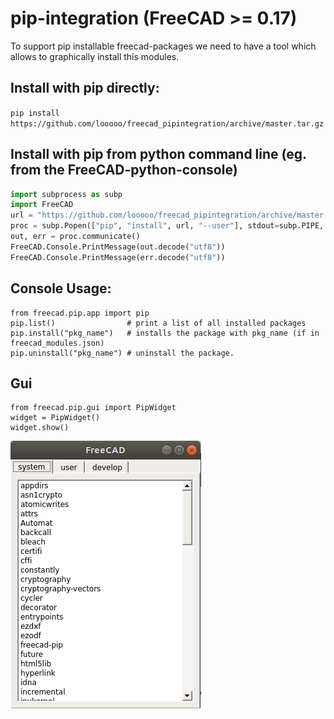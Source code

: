 # pip-integration (FreeCAD >= 0.17)

To support pip installable freecad-packages we need to have a tool which allows to graphically install this modules.


## Install with pip directly:

`pip install https://github.com/looooo/freecad_pipintegration/archive/master.tar.gz`

## Install with pip from python command line (eg. from the FreeCAD-python-console)

```python
import subprocess as subp
import FreeCAD
url = "https://github.com/looooo/freecad_pipintegration/archive/master.tar.gz"
proc = subp.Popen(["pip", "install", url, "--user"], stdout=subp.PIPE, stderr=subp.PIPE)
out, err = proc.communicate()
FreeCAD.Console.PrintMessage(out.decode("utf8"))
FreeCAD.Console.PrintMessage(err.decode("utf8"))
```

## Console Usage:

```
from freecad.pip.app import pip
pip.list()                # print a list of all installed packages
pip.install("pkg_name")   # installs the package with pkg_name (if in freecad_modules.json)
pip.uninstall("pkg_name") # uninstall the package.
```

## Gui

```
from freecad.pip.gui import PipWidget
widget = PipWidget()
widget.show()
```

![pip_gui_tool](docs/pip_gui_tool.png)

